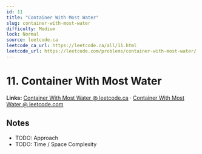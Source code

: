 ```yaml
--- 
id: 11
title: "Container With Most Water"
slug: container-with-most-water
difficulty: Medium
lock: Normal
source: leetcode.ca
leetcode_ca_url: https://leetcode.ca/all/11.html
leetcode_url: https://leetcode.com/problems/container-with-most-water/
---
```


# 11. Container With Most Water

**Links:** [Container With Most Water @ leetcode.ca](https://leetcode.ca/all/11.html) · [Container With Most Water @ leetcode.com](https://leetcode.com/problems/container-with-most-water/)

## Notes
- TODO: Approach
- TODO: Time / Space Complexity
